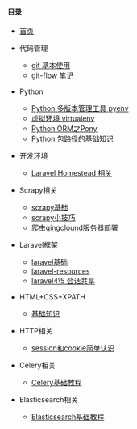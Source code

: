 #### 目录

- [首页](readme.md)

- 代码管理
    - [git 基本使用](git-notes.md)
    - [git-flow 笔记](git-flow-notes.md)
 
- Python
    - [Python 多版本管理工具 pyenv](pyenv-notes.md)
    - [虚拟环境 virtualenv](virtualenv-notes.md)
    - [Python ORM之Pony](pony-notes.md)
    - [Python 包路径的基础知识](python包路径的基础知识.md)
    
- 开发环境
    - [Laravel Homestead 相关](homestead.md)

- Scrapy相关
    - [scrapy基础](scrapy-notes.md)
    - [scrapy小技巧](scrapy-tips.md)
    - [爬虫qingclound服务器部署](estate-crawler-server-notes.md)
    
- Laravel框架
    - [laravel基础](laravel/laravel-notes.md)
    - [laravel-resources](laravel/laravel-resources.md)
    - [laravel4\5 会话共享](laravel/lv4-lv5-session-share.md)

- HTML+CSS+XPATH
    - [基础知识](html-css-xpath-notes.md)

- HTTP相关
    - [session和cookie简单认识](session-cookie-notes.md)

- Celery相关
    - [Celery基础教程](celery.md)

- Elasticsearch相关
    - [Elasticsearch基础教程](elasticsearch的安装和一个小实验.md)